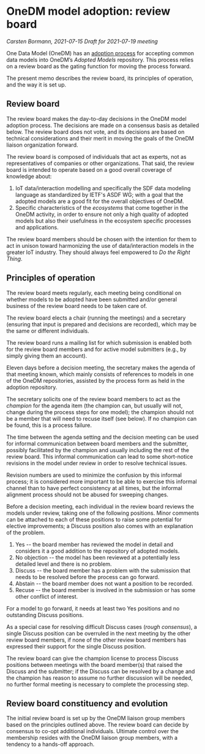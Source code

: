 # OneDM model adoption: review board

*Carsten Bormann, 2021-07-15 Draft for 2021-07-19 meeting*

One Data Model (OneDM) has an [adoption process](adoption.md) for
accepting common data models into OneDM’s *Adopted Models* repository.
This process relies on a review board as the gating function for
moving the process forward.

The present memo describes the review board, its principles of
operation, and the way it is set up.

## Review board

The review board makes the day-to-day decisions in the OneDM model
adoption process.
The decisions are made on a consensus basis as detailed below.
The review board does not vote, and its decisions are based on
technical considerations and their merit in moving the goals of the
OneDM liaison organization forward.

The review board is composed of individuals that act as experts, not
as representatives of companies or other organizations.
That said, the review board is intended to operate based on a good
overall coverage of knowledge about:

1. IoT data/interaction modelling and specifically the SDF data
   modeling language as standardized by IETF's ASDF WG; with a goal
   that the adopted models are a good fit for the overall objectives
   of OneDM.
2. Specific characteristics of the *ecosystems* that come together in
   the OneDM activity, in order to ensure not only a high quality of
   adopted models but also their usefulness in the ecosystem specific
   processes and applications.

The review board members should be chosen with the intention for them
to act in unison toward harmonizing the use of data/interaction models
in the greater IoT industry.  They should always feel empowered to *Do
the Right Thing*.

## Principles of operation

The review board meets regularly, each meeting being conditional on
whether models to be adopted have been submitted and/or general
business of the review board needs to be taken care of.

The review board elects a chair (running the meetings) and a secretary
(ensuring that input is prepared and decisions are recorded), which
may be the same or different individuals.

The review board runs a mailing list for which submission is enabled
both for the review board members and for active model submitters
(e.g., by simply giving them an account).

Eleven days before a decision meeting, the secretary makes the agenda of
that meeting known, which mainly consists of references to models in
one of the OneDM repositories, assisted by the process form as held in
the adoption repository.

The secretary solicits one of the review board members to act as the
*champion* for the agenda item (the champion can, but usually will
not, change during the process steps for one model); the champion
should not be a member that will need to recuse itself (see below).
If no champion can be found, this is a process failure.

The time between the agenda setting and the decision meeting can be
used for informal communication between board members and the
submitter, possibly facilitated by the champion and usually including
the rest of the review board.
This informal communication can lead to some short-notice revisions in
the model under review in order to resolve technical issues.

Revision numbers are used to minimize the confusion by this informal
process; it is considered more important to be able to exercise this
informal channel than to have perfect consistency at all times, but
the informal alignment process should not be abused for sweeping
changes.

Before a decision meeting, each individual in the review board reviews
the models under review, taking one of the following positions.  Minor
comments can be attached to each of these positions to raise some
potential for elective improvements; a Discuss position also comes
with an explanation of the problem.

1. Yes -- the board member has reviewed the model in detail and
   considers it a good addition to the repository of adopted models.
2. No objection -- the model has been reviewed at a potentially less
   detailed level and there is no problem.
3. Discuss -- the board member has a problem with the submission that
   needs to be resolved before the process can go forward.
4. Abstain -- the board member does not want a position to be
   recorded.
5. Recuse -- the board member is involved in the submission or has
   some other conflict of interest.

For a model to go forward, it needs at least two Yes positions and no
outstanding Discuss positions.

As a special case for resolving difficult Discuss cases (*rough
consensus*), a single Discuss position can be overruled in the next
meeting by the other review board members, if none of the other review
board members has expressed their support for the single Discuss position.

The review board can give the champion license to process Discuss
positions between meetings with the board member(s) that raised the
Discuss and the submitter; if the Discuss can be resolved by a change
and the champion has reason to assume no further discussion will be
needed, no further formal meeting is necessary to complete the
processing step.

## Review board constituency and evolution

The initial review board is set up by the OneDM liaison group members
based on the principles outlined above.
The review board can decide by consensus to co-opt additional
individuals.
Ultimate control over the membership resides with the OneDM liaison
group members, with a tendency to a hands-off approach.
